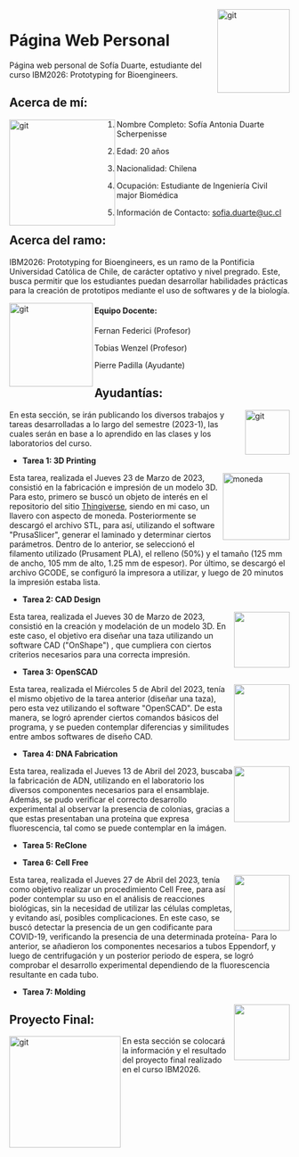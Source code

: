 <img align="right" width="130" height="150" alt="git" src="https://user-images.githubusercontent.com/127988699/227220632-3f374d18-3c04-4703-b4aa-13e2ee42dfff.jpg"> 

# Página Web Personal
Página web personal de Sofía Duarte, estudiante del curso IBM2026: Prototyping for Bioengineers.


## Acerca de mí:

<img align="left" width="190" height="190" alt="git" src="https://user-images.githubusercontent.com/127988699/227040024-902be7ac-232f-4e2b-b674-150b37dada24.png"> 

 1. Nombre Completo: Sofía Antonia Duarte Scherpenisse

 2. Edad: 20 años

 3. Nacionalidad: Chilena

 4. Ocupación: Estudiante de Ingeniería Civil major Biomédica 

 5. Información de Contacto: sofia.duarte@uc.cl


## Acerca del ramo:

IBM2026: Prototyping for Bioengineers, es un ramo de la Pontificia Universidad Católica de Chile, de carácter optativo y nivel pregrado. Este, busca permitir que los estudiantes puedan desarrollar habilidades prácticas para la creación de prototipos mediante el uso de softwares y de la biología.

<img align="left" width="150" height="150" alt="git" src="https://user-images.githubusercontent.com/127988699/227728569-c9f0f0f1-e83e-4c46-abef-9564493aaa11.png"> 

#### Equipo Docente:
   Fernan Federici (Profesor)
   
   Tobias Wenzel (Profesor)
   
   Pierre Padilla (Ayudante)


 ## Ayudantías:
 
   
 <img align="right" width="80" height="80" alt="git" src="https://user-images.githubusercontent.com/127988699/227727965-fc0d89c3-18d9-4cd2-8190-9589f3404e1c.png">   
 
   En esta sección, se irán publicando los diversos trabajos y tareas desarrolladas a lo largo del semestre (2023-1), las cuales serán en base a lo aprendido en las clases y los laboratorios del curso.
   
   
   
   * **Tarea 1: 3D Printing**
   
   <img align="right" width="120" height="120" alt="moneda" src="https://user-images.githubusercontent.com/127988699/229003032-9269a31e-3733-4333-962b-da2bdb5d70cc.png">
  
   Esta tarea, realizada el Jueves 23 de Marzo de 2023, consistió en la fabricación e impresión de un modelo 3D. Para esto, primero se buscó un objeto de interés en el repositorio del sitio [Thingiverse](https://www.thingiverse.com/), siendo en mi caso, un llavero con aspecto de moneda. Posteriormente se descargó el archivo STL, para así, utilizando el software "PrusaSlicer", generar el laminado y determinar ciertos parámetros. Dentro de lo anterior, se seleccionó el filamento utilizado (Prusament PLA), el relleno (50%) y el tamaño (125 mm de ancho, 105 mm de alto, 1.25 mm de espesor). Por último, se descargó el archivo GCODE, se configuró la impresora a utilizar, y luego de 20 minutos la impresión estaba lista.

   
   * **Tarea 2: CAD Design**
<img align="right" width="100" height="100" src="https://user-images.githubusercontent.com/127988699/231550464-a7d3153a-1362-465f-b096-a49e33c7a17e.png">

   Esta tarea, realizada el Jueves 30 de Marzo de 2023, consistió en la creación y modelación de un modelo 3D. En este caso, el objetivo era diseñar una taza utilizando un software CAD ("OnShape") , que cumpliera con ciertos criterios necesarios para una correcta impresión.
   
 
   * **Tarea 3: OpenSCAD**
<img align="right" width="100" height="100" src="https://user-images.githubusercontent.com/127988699/231551480-57cb9097-643a-40e3-873e-d156b15b97bc.png">

   Esta tarea, realizada el Miércoles 5 de Abril del 2023, tenía el mismo objetivo de la tarea anterior (diseñar una taza), pero esta vez utilizando el software "OpenSCAD". De esta manera, se logró aprender ciertos comandos básicos del programa, y se pueden contemplar diferencias y similitudes entre ambos softwares de diseño CAD.  


   * **Tarea 4: DNA Fabrication**
<img align="right" width="100" height="100" src="https://user-images.githubusercontent.com/127988699/235760473-1409d53e-270e-4fcc-a84c-7e364a928d45.jpg">

  Esta tarea, realizada el Jueves 13 de Abril del 2023, buscaba la fabricación de ADN, utilizando en el laboratorio los diversos componentes necesarios para el  ensamblaje. Además, se pudo verificar el correcto desarrollo experimental al observar la presencia de colonias, gracias a que estas presentaban una proteína que expresa fluorescencia, tal como se puede contemplar en la imágen.
   
   * **Tarea 5: ReClone**



   * **Tarea 6: Cell Free** 
<img align="right" width="100" height="100" src="https://user-images.githubusercontent.com/127988699/235761233-46cf7fec-84b4-4ae6-b9fb-6f81923f3f26.jpg">
    
 Esta tarea, realizada el Jueves 27 de Abril del 2023, tenía como objetivo realizar un procedimiento Cell Free, para así poder contemplar su uso en el análisis de reacciones biológicas, sin la necesidad de utilizar las células completas, y evitando así, posibles complicaciones. En este caso, se buscó detectar la presencia de un gen codificante para COVID-19, verificando la presencia de una determinada proteína- Para lo anterior, se añadieron los componentes necesarios a tubos Eppendorf, y luego de centrifugación y un posterior periodo de espera, se logró comprobar el desarrollo experimental dependiendo de la fluorescencia resultante en cada tubo.
  
  
   * **Tarea 7: Molding** 
<img align="right" width="100" height="100" src="https://github.com/SofiaDuarteSch/PaginaWebPersonal.github.io/assets/127988699/36c3da12-3827-4af8-8e00-6c50e03de986">
    



  ## Proyecto Final:
<img align="left" width="200" height="200" alt="git" src="https://user-images.githubusercontent.com/127988699/227217433-c9928e79-1ad1-4b00-ab78-efc2038d89be.png"> 

   En esta sección se colocará la información y el resultado del proyecto final realizado en el curso IBM2026.
 
